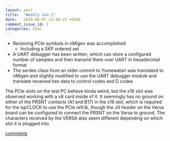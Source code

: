 ```yaml
---
layout: post
title:  "Weekly Jun-1"
date:   2020-06-07 23:40:15 +0200
comment_issue_id: 1
categories: GSoC
---
```

- Receiving PCIe symbols in nMigen was accomplished
	- Including a SKP ordered set
- A UART debugger has been written, which can store a configured number of samples and then transmit them over UART in hexadecimal format
- The serdes class from an older commit to Yumewatari was translated to nMigen and slightly modified to use the UART debugger module and translate received hex data to control codes and D codes

The PCIe slots on the test PC behave kinda weird, but the x16 slot was observed working with a x8 card inside of it.
It seemingly has no ground on either of the PRSNT contacts (A1 and B17) in the x16 slot, which is required for the ispCLOCK to use the PCIe refclk, though the J4 header on the Versa board can be configured to connect the PRSNT on the Versa to ground.
The characters received by the VERSA also seem different depending on which slot it is plugged into.

[comments][comments]

[git]: https://github.com/ECP5-PCIe/ECP5-PCIe
[Comments]: https://github.com/ECP5-PCIe/ECP5-PCIe.github.io/issues/9